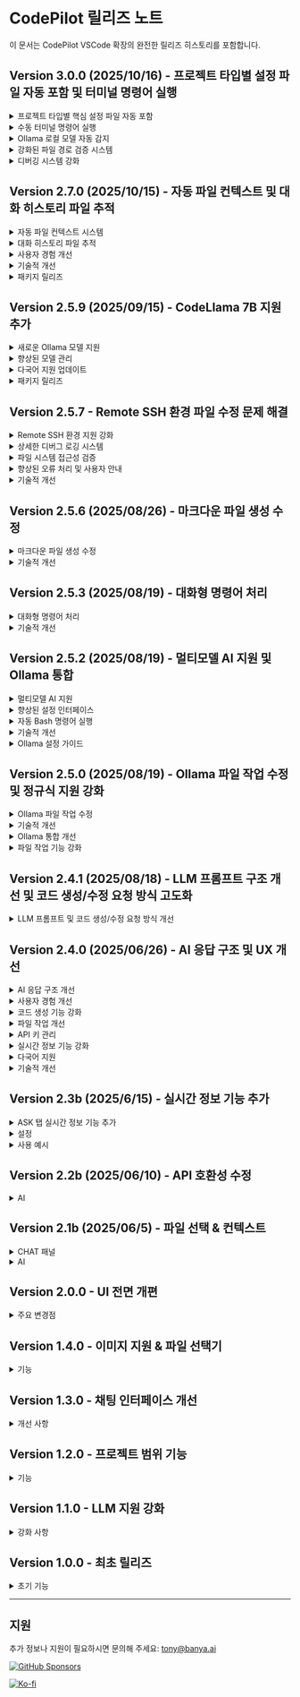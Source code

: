 # CodePilot 릴리즈 노트

이 문서는 CodePilot VSCode 확장의 완전한 릴리즈 히스토리를 포함합니다.

## Version 3.0.0 (2025/10/16) - 프로젝트 타입별 설정 파일 자동 포함 및 터미널 명령어 실행

<details>
<summary>프로젝트 타입별 핵심 설정 파일 자동 포함</summary>

- **3단계 우선순위 파일 수집 시스템**: 설정 파일(최고) → src 파일(높음) → 기타 파일(키워드 기반)
- **Node.js/React/Vue/Angular 프로젝트**: `package.json`, `tsconfig.json`, `webpack.config.js` 등 항상 포함
- **Spring 프로젝트**: `pom.xml`, `build.gradle`, `application.properties` 등 항상 포함
- **Python 프로젝트**: `requirements.txt`, `pyproject.toml`, `setup.py` 등 항상 포함
- **Java 프로젝트**: `pom.xml`, `build.gradle`, `gradle.properties` 등 항상 포함
- **Go 프로젝트**: `go.mod`, `go.sum`, `Gopkg.toml` 등 항상 포함
- **Rust 프로젝트**: `Cargo.toml`, `Cargo.lock` 등 항상 포함
- **C# 프로젝트**: `*.csproj`, `*.sln`, `packages.config` 등 항상 포함
- **포괄적 프레임워크 지원**: 7개 주요 프로그래밍 언어/프레임워크의 핵심 설정 파일 자동 감지

</details>

<details>
<summary>수동 터미널 명령어 실행</summary>

- **보안 강화**: AI 응답의 bash callout 자동 실행 제거
- **수동 실행 버튼**: AI 응답의 bash callout에 "Run" 버튼 제공
- **주석 필터링**: `#` 주석이 포함된 라인은 자동으로 제외
- **순차 실행**: 여러 명령어를 순차적으로 실행하여 안정성 확보
- **전용 터미널**: CodePilot 전용 터미널에서 명령어 실행
- **실행 피드백**: 명령어 실행 상태 및 결과를 사용자에게 알림

</details>

<details>
<summary>Ollama 로컬 모델 자동 감지</summary>

- **로컬 모델 자동 목록화**: `ollama list` 명령으로 설치된 모델 자동 감지
- **외부 서버 모델 지원**: itc-gpt-oss:70b 등 외부 서버 모델 지원
- **자동 API URL 설정**: 특정 모델 선택 시 API URL 자동 설정
- **동적 모델 선택**: 설정에서 로컬 설치된 모델들을 드롭다운으로 선택 가능

</details>

<details>
<summary>강화된 파일 경로 검증 시스템</summary>

- **4단계 방어 시스템**: 정규식 → 강화된 정리 → LLM 검증+이중정리 → 강화된 유효성 검사
- **Callout 잔재 완전 제거**: `'`, `"`, `` ` ``, `*`, `**` 문자 완전 제거
- **설정된 LLM 사용**: 경로 검증에 설정된 LLM 사용 (Gemini 직접 호출 제거)
- **순환 의존성 해결**: `setLlmService()` 메서드로 안전한 의존성 주입
- **안전한 Fallback**: 모든 단계에서 실패해도 강화된 정리된 경로 반환

</details>

<details>
<summary>디버깅 시스템 강화</summary>

- **상세한 로깅**: 파일 처리 과정의 모든 단계에 대한 상세한 로그
- **정규식 매칭 추적**: 각 정규식 패턴의 매칭 결과 추적
- **파일 작업 실행 추적**: 파일 생성/수정/삭제 작업의 실행 과정 추적
- **오류 진단**: 파일 작업이 실패하는 원인을 쉽게 파악할 수 있는 로그 제공

</details>

## Version 2.7.0 (2025/10/15) - 자동 파일 컨텍스트 및 대화 히스토리 파일 추적

<details>
<summary>자동 파일 컨텍스트 시스템</summary>

- **소스 경로 수동 선택 제거**: 기존의 수동 소스 경로/파일 선택 UI를 완전히 제거
- **LLM 기반 자동 파일 발견**: 사용자 질의어를 기반으로 LLM이 자동으로 관련 파일들을 발견
- **package.json 기반 프로젝트 인식**: 프로젝트 루트의 package.json을 분석하여 프로젝트 타입 파악
- **관련 파일 자동 선정**: 프로젝트 타입에 따라 LLM이 관련 기본 파일들의 리스트를 자동 생성
- **두 단계 LLM 컨텍스트 계획**: 
  - 1단계: LLM에게 프로젝트 종류 및 관련 파일 목록 요청
  - 2단계: 받은 파일 목록을 루트에서 찾아 컨텍스트 구성
- **휴리스틱 폴백**: LLM 기반 접근이 실패할 경우 기존 휴리스틱 방식으로 자동 폴백

</details>

<details>
<summary>대화 히스토리 파일 추적</summary>

- **파일 작업 이력 저장**: LLM 응답에서 생성/수정/삭제된 파일 목록을 대화 히스토리에 저장
- **컨텍스트 자동 포함**: 이전 대화의 파일 변경 이력을 새 질문의 컨텍스트에 자동 포함
- **과거 작업 파일 목록**: 최근 5개 질문의 파일 작업 이력을 "과거 작업된 파일 목록"으로 표시
- **탭별 히스토리 관리**: CODE 탭과 ASK 탭 각각의 대화 히스토리를 독립적으로 관리
- **파일 작업 요약**: 생성/수정/삭제 파일을 구분하여 명확한 작업 이력 제공

</details>

<details>
<summary>사용자 경험 개선</summary>

- **설정 UI 간소화**: 소스 경로 수동 선택 관련 UI 요소 완전 제거
- **자동화된 워크플로우**: 사용자가 파일을 수동으로 선택할 필요 없이 자동으로 관련 파일 발견
- **지능적 컨텍스트**: 프로젝트 구조와 사용자 질의를 종합적으로 분석하여 최적의 컨텍스트 구성
- **일관된 파일 관리**: 모든 파일 작업이 대화 히스토리에 자동으로 기록되어 추적 가능

</details>

<details>
<summary>기술적 개선</summary>

- **LlmResponseProcessor 개선**: 파일 작업 결과를 반환하여 히스토리 저장 지원
- **LlmService 중앙화**: 모든 LLM 서비스에서 일관된 컨텍스트 계획 및 히스토리 관리
- **GeminiService/OllamaService 통합**: 파일 작업 결과 저장 및 히스토리 컨텍스트 포함
- **메모리 효율성**: 대화 히스토리를 최대 20개로 제한하여 메모리 사용량 최적화
- **타입 안전성**: 파일 작업 결과에 대한 TypeScript 타입 정의 추가

</details>

<details>
<summary>패키지 릴리즈</summary>

- **VSIX 패키지**: [codepilot-2.7.0.vsix](release/codepilot-2.7.0.vsix) (30.97 MB)
- **설치 방법**: `code --install-extension codepilot-2.7.0.vsix` 또는 VS Code에서 VSIX 설치
- **호환성**: VS Code 1.85.0 이상 지원

</details>

## Version 2.5.9 (2025/09/15) - CodeLlama 7B 지원 추가

<details>
<summary>새로운 Ollama 모델 지원</summary>

- **CodeLlama 7B 통합**: Ollama를 통한 CodeLlama 7B 모델 지원 추가
- **코드 생성 최적화**: CodeLlama 7B는 코드 생성 및 분석 작업에 특화 설계
- **토큰 관리**: 8,192 입력/출력 토큰 제한과 자동 토큰 카운팅 및 경고
- **모델 선택**: 설정의 Ollama 모델 드롭다운에 CodeLlama 7B 추가
- **통합 인터페이스**: CODE 탭과 ASK 탭 모두에서 CodeLlama 7B 사용 가능

</details>

<details>
<summary>향상된 모델 관리</summary>

- **개선된 UI 구조**: "Ollama"를 메인 옵션으로 하는 간소화된 AI 모델 선택
- **특정 모델 선택**: Gemma3:27b, DeepSeek R1:70B, CodeLlama 7B 중 선택
- **자동 모델 매핑**: 백엔드에서 모델 선택을 올바른 AI 모델 타입으로 자동 매핑
- **마이그레이션 지원**: 레거시 설정을 새로운 모델 구조로 자동 변환

</details>

<details>
<summary>다국어 지원 업데이트</summary>

- **현지화 업데이트**: 모든 언어 파일 업데이트 (한국어, 영어, 일본어, 중국어, 독일어, 스페인어, 프랑스어)
- **일관된 용어**: 모든 언어에서 "Ollama" 용어 표준화
- **UI 텍스트 개선**: 더 깔끔하고 직관적인 모델 선택 인터페이스

</details>

<details>
<summary>패키지 릴리즈</summary>

- **VSIX 패키지**: [codepilot-2.5.9.vsix](release/codepilot-2.5.9.vsix) (32.46 MB)
- **설치 방법**: `code --install-extension codepilot-2.5.9.vsix` 또는 VS Code에서 VSIX 설치
- **릴리즈 구성**: 더 나은 프로젝트 구조를 위해 `release/` 디렉토리에 패키지 파일 정리

</details>

## Version 2.5.7 - Remote SSH 환경 파일 수정 문제 해결

<details>
<summary>Remote SSH 환경 지원 강화</summary>

- **Remote SSH 환경 파일 수정 문제 해결**: VSCode Remote SSH 환경에서 LLM 응답 후 소스코드 수정이 안 되는 문제 완전 해결
- **향상된 경로 처리**: Remote SSH 환경에서 워크스페이스 경로와 파일 경로를 정확히 해석하는 로직 개선
- **URI 스키마 감지**: Remote 환경(`vscode-remote://`)과 로컬 환경(`file://`)을 자동으로 구분하여 처리
- **경로 정규화**: `path.resolve()`를 사용하여 상대 경로와 절대 경로를 정확히 처리
- **워크스페이스 경계 검증**: 파일이 워크스페이스 내부/외부에 있는지 정확히 판단하여 적절한 URI 생성

</details>

<details>
<summary>상세한 디버그 로깅 시스템</summary>

- **경로 처리 과정 추적**: 워크스페이스 경로, 절대 경로, 정규화된 경로를 모두 로깅하여 문제 진단 가능
- **파일 작업 단계별 로깅**: 파일 생성/수정/삭제 과정의 각 단계를 상세히 기록
- **오류 상세 정보**: 오류 발생 시 name, message, code, stack 정보를 모두 로깅하여 문제 해결 지원
- **Remote SSH 디버그 태그**: `[Remote SSH Debug]` 태그로 Remote SSH 관련 로그를 쉽게 식별 가능

</details>

<details>
<summary>파일 시스템 접근성 검증</summary>

- **디렉토리 접근성 테스트**: 파일 작업 전 부모 디렉토리 접근 가능 여부를 미리 확인
- **Remote URI 처리**: Remote SSH 환경에서 올바른 URI 스키마를 유지하여 파일 시스템 접근 보장
- **권한 및 경로 오류 감지**: 다양한 파일 시스템 오류에 대한 구체적인 안내 메시지 제공
- **접근 불가능 경로 경고**: Remote 환경에서 접근할 수 없는 경로에 대한 사전 경고

</details>

<details>
<summary>향상된 오류 처리 및 사용자 안내</summary>

- **권한 오류**: `EACCES`, `EPERM` 등 권한 관련 오류에 대한 구체적 해결 방법 안내
- **파일 없음 오류**: `ENOENT` 오류에 대한 경로 확인 및 해결 방법 안내
- **디렉토리 오류**: `ENOTDIR` 오류에 대한 경로 구조 확인 안내
- **파일 존재 오류**: `EEXIST` 오류에 대한 파일 상태 확인 안내
- **Remote SSH 환경 특화 메시지**: Remote SSH 환경에서 발생할 수 있는 문제에 대한 맞춤형 해결 방법 제공

</details>

<details>
<summary>기술적 개선</summary>

- **경로 해석 로직 개선**: Remote SSH 환경에서 복잡한 경로 구조를 정확히 처리
- **파일 시스템 API 활용**: VSCode의 `vscode.workspace.fs` API를 최대한 활용하여 안정성 향상
- **오류 복구 메커니즘**: 파일 작업 실패 시 대안 경로로 자동 전환하는 폴백 시스템
- **성능 최적화**: 불필요한 파일 시스템 호출을 줄이고 효율적인 경로 처리

</details>

## Version 2.5.6 (2025/08/26) - 마크다운 파일 생성 수정

<details>
<summary>마크다운 파일 생성 수정</summary>

- **3단계 정규식 시스템**: 마크다운 파일 감지를 위한 강력한 3단계 정규식 시스템 구현
- **순차적 폴백 메커니즘**: 하나의 정규식 패턴이 실패하면 시스템이 자동으로 다음 패턴을 시도
- **향상된 패턴 매칭**: 
  - 1단계: 작업 요약 및 설명 섹션을 포함한 엄격한 패턴
  - 2단계: 기본 지시어만 고려하는 중간 패턴
  - 3단계: 모든 내용을 캡처하는 간단한 패턴
- **개선된 디버깅**: 정규식 매칭 과정을 추적하기 위한 포괄적인 로깅 추가
- **안정적인 파일 생성**: 요청 시 마크다운 파일이 일관되게 생성됨

</details>

<details>
<summary>기술적 개선</summary>

- **정규식 패턴 최적화**: 마크다운 파일 감지 패턴 단순화 및 개선
- **오류 처리**: 파일 생성 작업에 대한 더 나은 오류 처리
- **디버그 로깅**: 파일 생성 문제 해결을 위한 향상된 로깅 시스템
- **코드 안정성**: 파일 생성 시스템의 전반적인 안정성 개선

</details>

## Version 2.5.3 (2025/08/19) - 대화형 명령어 처리

<details>
<summary>대화형 명령어 처리</summary>

- **대화형 명령어 감지**: npm create, git clone, SSH, Docker 등 대화형 명령어 자동 감지
- **자동 응답 시스템**: 일반적인 대화형 시나리오에 대한 기본 응답 제공
- **명령어 시퀀스 실행**: 적절한 타이밍으로 여러 명령어를 순차적으로 처리
- **기본 응답 지원**: 
  - npm create 명령어: 기본 응답 'y' (yes)
  - git clone: Enter 키만 누름
  - SSH 연결: 호스트 키 확인을 위한 'yes'
  - Docker 대화형 명령어: 컨테이너에서 빠져나오기 위한 'exit'
- **명령어 시퀀스 관리**: 명령어 시퀀스의 상태 추적 및 중단 기능
- **향상된 사용자 경험**: 대화형 명령어 실행에 대한 실시간 알림

</details>

<details>
<summary>기술적 개선</summary>

- **새로 추가된 함수들**:
  - `isInteractiveCommand()`: 대화형 명령어 감지
  - `getDefaultResponseForCommand()`: 기본 응답 제공
  - `handleInteractiveCommand()`: 대화형 명령어 처리
  - `executeCommandSequence()`: 명령어 시퀀스 실행
  - `getCommandSequenceStatus()`: 실행 상태 추적
  - `stopCommandSequence()`: 명령어 시퀀스 중단
- **향상된 터미널 관리**: 타이밍과 응답 처리가 개선된 명령어 실행
- **더 나은 오류 처리**: 대화형 명령어에 대한 포괄적인 오류 보고

</details>

## Version 2.5.2 (2025/08/19) - 멀티모델 AI 지원 및 Ollama 통합

<details>
<summary>멀티모델 AI 지원</summary>

- **Ollama 통합**: 로컬 Ollama Gemma3:27b 모델 지원 추가
- **동적 모델 선택**: 설정에서 Gemini와 Ollama 중 선택 가능한 AI 모델 드롭다운
- **모델별 설정**: 선택된 모델에 따라 관련 설정 자동 활성화/비활성화
- **통합 LLM 서비스**: Gemini와 Ollama API 호출을 처리하는 중앙화된 서비스
- **오프라인 기능**: 로컬 Ollama 서버로 완전한 오프라인 AI 처리

</details>

<details>
<summary>향상된 설정 인터페이스</summary>

- **AI 모델 설정**: AI 모델 선택 드롭다운 (Gemini 2.5 Pro Flash / Gemma3:27b)
- **Ollama API URL 설정**: 로컬 Ollama 서버 주소 설정 입력 필드
- **Banya 라이센스 관리**: 라이센스 시리얼 입력 및 검증 시스템
- **동적 UI**: 모델 선택에 따라 설정 섹션 자동 활성화/비활성화
- **기본 설정**: Gemini 2.5 Pro Flash를 기본 모델로 설정

</details>

<details>
<summary>자동 Bash 명령어 실행</summary>

- **Bash 명령어 감지**: LLM 응답에서 ```bash 코드 블록을 자동으로 감지
- **터미널 통합**: 감지된 명령어를 VSCode 통합 터미널에서 실행
- **다중 명령어 지원**: 단일 응답에서 여러 명령어를 순차적으로 처리
- **대화형 명령어 처리**: npm create, git clone, SSH 연결 등 대화형 명령어 자동 응답
- **사용자 알림**: 실행된 명령어에 대한 실시간 피드백 (성공/오류 상태)
- **CodePilot 터미널**: CodePilot 명령어 실행을 위한 전용 터미널 인스턴스
- **자동 터미널 활성화**: 명령어 실행 시 터미널 자동 표시
- **오류 처리**: 명령어 실행 실패에 대한 포괄적인 오류 보고
- **시스템 프롬프트 개선**: bash 명령어 형식 예시를 포함한 AI 지시사항 업데이트

</details>

<details>
<summary>기술적 개선</summary>

- **네트워크 안정성**: 로컬 연결을 위해 fetch를 Node.js HTTP 모듈로 교체
- **웹뷰 안전성**: disposed 웹뷰 에러 방지를 위한 safePostMessage 함수 추가
- **에러 처리**: 네트워크 연결 문제에 대한 향상된 에러 처리
- **타입 안전성**: TypeScript 타입 정의 및 에러 검사 개선
- **성능**: 메시지 처리 및 웹뷰 통신 최적화
- **터미널 관리**: bash 명령어 추출 및 실행 기능을 갖춘 새로운 터미널 관리자

</details>

<details>
<summary>Ollama 설정 가이드</summary>

- **서버 설치**: curl -fsSL https://ollama.ai/install.sh | sh
- **모델 다운로드**: ollama pull gemma3:27b
- **서버 시작**: ollama serve
- **API URL**: 기본값 http://localhost:11434
- **네트워크 설정**: 로컬 네트워크 주소 지원

</details>

## Version 2.5.0 (2025/08/19) - Ollama 파일 작업 수정 및 정규식 지원 강화

<details>
<summary>Ollama 파일 작업 수정</summary>

- **파일 경로 파싱 수정**: Ollama 응답에서 파일명에 `**` 접미사가 포함되는 문제 해결
- **정규식 패턴 강화**: Ollama 응답의 마크다운 헤더(`##`) 처리 기능 추가
- **파일명 정리**: 파일 경로에서 `**` 접미사 자동 제거로 정확한 매칭 보장
- **컨텍스트 파일 매칭**: 수정된 파일을 컨텍스트 파일 목록에서 찾지 못하는 문제 해결
- **디버깅 로그**: 정규식 매치 그룹에 대한 상세 로깅으로 문제 해결 개선

</details>

<details>
<summary>기술적 개선</summary>

- **정규식 패턴 강화**: `(?:##\s*)?(새 파일|수정 파일):\s+([^\r\n]+?)(?:\r?\n\s*\r?\n```[^\n]*\r?\n([\s\S]*?)\r?\n```)/g` 패턴으로 업데이트
- **파일 경로 처리**: `llmSpecifiedPath.replace(/\*\*$/, '')`로 파일명 정리 기능 추가
- **PromptType Import 수정**: `geminiService`에서 `llmService`로 import 경로 수정
- **중복 타입 정의 제거**: `ollamaService.ts`에서 중복된 `PromptType` 정의 제거
- **시스템 프롬프트 강화**: 파일 생성 지시사항이 포함된 Ollama 시스템 프롬프트 개선

</details>

<details>
<summary>Ollama 통합 개선</summary>

- **외부 서버 지원**: 외부 Ollama 서버(Vessl AI 등) 지원 강화
- **SSL 인증서 처리**: 외부 HTTPS 서버를 위한 SSL 인증서 우회 기능 추가
- **API 엔드포인트 유연성**: `/api/generate`(로컬) 및 `/api/chat`(외부) 엔드포인트 지원
- **사용자 설정 가능한 엔드포인트**: 설정에서 엔드포인트 선택을 위한 드롭다운 추가
- **응답 형식 처리**: 다양한 응답 형식의 자동 감지 및 처리

</details>

<details>
<summary>파일 작업 기능 강화</summary>

- **정확한 파일 매칭**: 파일 수정을 위한 컨텍스트 파일 목록 매칭 수정
- **다중 파일 지원**: 단일 응답에서 여러 파일 작업 처리 개선
- **에러 처리**: 파일 작업 실패에 대한 향상된 에러 메시지
- **성공 인디케이터**: 파일 생성, 수정, 삭제에 대한 명확한 성공/에러 인디케이터
- **디버그 정보**: 파일 작업 디버깅을 위한 포괄적인 로깅 추가

</details>

## Version 2.4.1 (2025/08/18) - LLM 프롬프트 구조 개선 및 코드 생성/수정 요청 방식 고도화

<details>
<summary>LLM 프롬프트 및 코드 생성/수정 요청 방식 개선</summary>

- LLM(대형 언어 모델)에게 코드 생성/수정/삭제 요청 시, 엄격한 출력 형식과 규칙을 시스템 프롬프트로 명시하도록 개선
- 전체 파일 코드, 파일별 지시어(수정 파일/새 파일/삭제 파일), 작업 요약, 상세 설명을 반드시 포함하도록 프롬프트 구조 강화
- 실제 코드 컨텍스트, 사용자 요청, 프로젝트 구조 정보가 함께 전달되어 AI의 작업 신뢰성 및 자동화 수준 향상
- 작업 요약(생성/수정/삭제 파일 목록)과 작업 수행 설명(동작 원리, 주요 함수/클래스, 개선점, 테스트 방법 등) 출력이 필수화됨
- 프롬프트 예시 및 규칙이 시스템 프롬프트에 명확히 포함되어, 일관된 응답 형식 보장
- geminiService.ts의 프롬프트 생성 로직을 직접 수정 및 고도화함(사용자 커스텀 반영)

</details>

## Version 2.4.0 (2025/06/26) - AI 응답 구조 및 UX 개선

<details>
<summary>AI 응답 구조 개선</summary>

- 코드 생성/수정/삭제 작업 시 명확한 파일 작업 지시어와 전체 코드 출력 필수화
- 작업 요약 및 상세 설명 출력 강화
- 에러 처리 및 사용자 피드백 개선

</details>

<details>
<summary>사용자 경험 개선</summary>

- 채팅 인터페이스 스크롤 문제 수정, 즉각적인 응답 가시성 확보
- 메시지 표시 순서 최적화: AI 응답 → 파일 작업 → 작업 요약 → 작업 설명
- 이모지 인디케이터 추가로 시각적 구분 강화:
  - 📁 파일 업데이트 결과
  - 📋 AI 작업 요약
  - 💡 작업 실행 설명
- 생각 중 애니메이션 타이밍 및 가시성 개선

</details>

<details>
<summary>코드 생성 기능 강화</summary>

- "수정 파일:", "새 파일:", "삭제 파일:" 등 파일 작업 지시어 필수화
- 부분 변경이 아닌 전체 파일 코드 출력
- 모든 작업에 대해 자동 작업 요약 생성
- 상세한 작업 설명 필수화

</details>

<details>
<summary>파일 작업 개선</summary>

- 순차 처리: 생각 중 애니메이션 제거 → 파일 작업 → 결과 표시
- 파일 작업 피드백 강화(성공/에러 인디케이터)
- 파일 생성, 수정, 삭제 시 에러 처리 개선
- 코드 수정 diff 보기 개선

</details>

<details>
<summary>API 키 관리</summary>

- Gemini API 키 설정을 라이선스에서 설정 메뉴로 이동
- 설정 패널에서 API 키 중앙 관리
- VS Code SecretStorage로 보안 강화
- API 키 유효성 검사 및 에러 처리 개선

</details>

<details>
<summary>실시간 정보 기능 강화</summary>

- 7일 예보 등 날씨 정보 강화
- 주제별 뉴스 검색 개선
- 주식 정보 표시 개선(변동률 등)
- 자연어 기반 정보 질의 강화

</details>

<details>
<summary>다국어 지원</summary>

- 포괄적 국제화(i18n) 지원 추가
- 지원 언어: 한국어, 영어, 중국어, 스페인어, 독일어, 프랑스어, 일본어
- 실시간 언어 전환 및 UI 즉시 반영
- 설정 인터페이스 현지화
- 언어 선호도 영구 저장
- 페이지 새로고침 없이 실시간 언어 변경

</details>

<details>
<summary>기술적 개선</summary>

- 웹뷰 메시지 처리 및 표시 문제 수정
- 코드 블록 렌더링 및 하이라이트 개선
- 맥락 관리 개선으로 AI 응답 품질 향상
- 에러 복구 및 사용자 알림 시스템 개선
- 언어 데이터 로딩 및 캐싱 최적화
- 언어 변경 시 UI 반응성 향상

</details>

## Version 2.3b (2025/6/15) - 실시간 정보 기능 추가

<details>
<summary>ASK 탭 실시간 정보 기능 추가</summary>

- 날씨 정보 조회(기상청 API 연동)
- 뉴스 정보 조회(NewsAPI 연동)
- 주식 정보 조회(Alpha Vantage API 연동)
- 실시간 정보에 대한 자연어 질의 지원

</details>

<details>
<summary>설정</summary>

- 외부 API 키 설정 옵션 추가(날씨, 뉴스, 주식)
- API 키를 VS Code 설정에 안전하게 관리
- 설정 페이지에 새로운 API 키 관리 섹션 추가
- 각 API 키별 개별 저장 버튼
- API 키 설정 상태 실시간 표시

</details>

<details>
<summary>사용 예시</summary>

- "서울 날씨" → 서울의 현재 날씨 정보
- "뉴스" → 최신 뉴스 헤드라인
- "주식" → 주요 주식 정보(AAPL, GOOGL, MSFT, TSLA, AMZN)

</details>

## Version 2.2b (2025/06/10) - API 호환성 수정

<details>
<summary>AI</summary>

- Gemini API의 미지원 webSearch 도구 관련 오류 수정
- API 호환성 문제로 웹 검색 기능 임시 제거
- ASK 탭이 웹 검색 없이도 동작하도록 개선
- API 호출 에러 처리 개선

</details>

## Version 2.1b (2025/06/5) - 파일 선택 & 컨텍스트

<details>
<summary>CHAT 패널</summary>

- CODE 탭에서 @ 버튼으로 파일 선택 기능 추가
- 선택한 파일을 흰색 테두리의 태그로 표시
- 선택한 파일이 여러 메시지에서 지속적으로 유지
- 파일 선택 영역과 입력 영역 사이에 구분선 추가
- 선택 파일 태그의 수직 중앙 정렬
- 파일 선택기가 설정된 프로젝트 루트 경로에서 시작
- 다중 파일 선택 지원

</details>

<details>
<summary>AI</summary>

- @ 버튼으로 선택한 파일을 LLM에 추가 컨텍스트로 포함
- CODE/ASK 탭 모두에서 파일 컨텍스트 동작
- 파일 작업 추적을 위한 맥락 처리 강화

</details>

## Version 2.0.0 - UI 전면 개편

<details>
<summary>주요 변경점</summary>

- 현대적 UI로 전면 개편
- CODE/ASK 탭이 있는 전용 뷰 컨테이너 추가
- 지속적 파일 선택 기능 구현
- 복사 기능이 있는 코드 블록 표시 강화
- 실시간 정보 기능 추가

</details>

## Version 1.4.0 - 이미지 지원 & 파일 선택기

<details>
<summary>기능</summary>

- 코드 분석을 위한 이미지 지원 추가
- 파일 선택기 기능 구현
- 맥락 관리 강화

</details>

## Version 1.3.0 - 채팅 인터페이스 개선

<details>
<summary>개선 사항</summary>

- 코드 블록 표시 개선
- 파일 작업 추적 기능 추가
- 에러 처리 개선

</details>

## Version 1.2.0 - 프로젝트 범위 기능

<details>
<summary>기능</summary>

- 프로젝트 범위 코드 감시 추가
- 자동 디버그 기능 구현
- 다양한 UI 이슈 수정

</details>

## Version 1.1.0 - LLM 지원 강화

<details>
<summary>강화 사항</summary>

- 커스텀 LLM 모델 지원 추가
- 코드 생성 정확도 향상
- 자연어 처리 강화

</details>

## Version 1.0.0 - 최초 릴리즈

<details>
<summary>초기 기능</summary>

CodePilot의 최초 릴리즈

</details>

---

## 지원

추가 정보나 지원이 필요하시면 문의해 주세요: tony@banya.ai

[![GitHub Sponsors](https://img.shields.io/badge/GitHub%20Sponsors-%E2%9D%A4%EF%B8%8F-red?style=for-the-badge&logo=github)](https://github.com/sponsors/tonythefreedom)

[![Ko-fi](https://img.shields.io/badge/Ko--fi-%E2%98%95%EF%B8%8F-purple?style=for-the-badge&logo=ko-fi)](https://ko-fi.com/lizsong)
